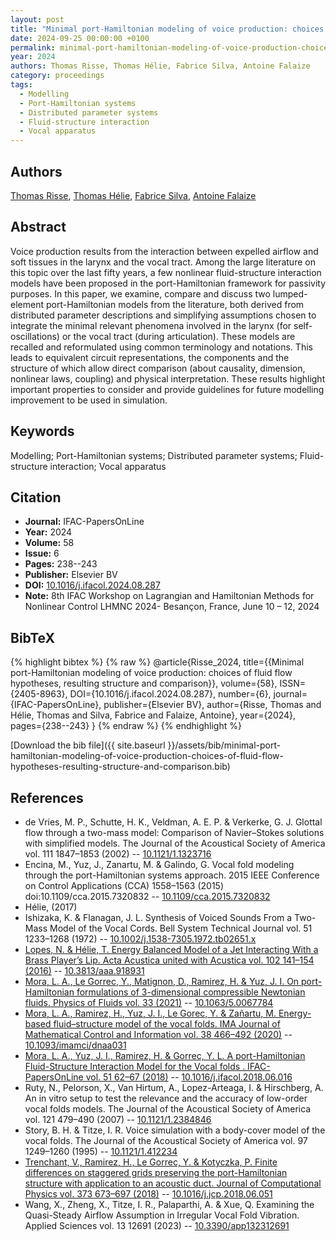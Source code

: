```yaml
---
layout: post
title: "Minimal port-Hamiltonian modeling of voice production: choices of fluid flow hypotheses, resulting structure and comparison"
date: 2024-09-25 00:00:00 +0100
permalink: minimal-port-hamiltonian-modeling-of-voice-production-choices-of-fluid-flow-hypotheses-resulting-structure-and-comparison
year: 2024
authors: Thomas Risse, Thomas Hélie, Fabrice Silva, Antoine Falaize
category: proceedings
tags:
  - Modelling
  - Port-Hamiltonian systems
  - Distributed parameter systems
  - Fluid-structure interaction
  - Vocal apparatus
---
```

 
## Authors
[Thomas Risse](authors/thomas-risse), [Thomas Hélie](authors/thomas-helie), [Fabrice Silva](authors/fabrice-silva), [Antoine Falaize](authors/antoine-falaize)
 
## Abstract
Voice production results from the interaction between expelled airflow and soft tissues in the larynx and the vocal tract. Among the large literature on this topic over the last fifty years, a few nonlinear fluid-structure interaction models have been proposed in the port-Hamiltonian framework for passivity purposes. In this paper, we examine, compare and discuss two lumped-element port-Hamiltonian models from the literature, both derived from distributed parameter descriptions and simplifying assumptions chosen to integrate the minimal relevant phenomena involved in the larynx (for self-oscillations) or the vocal tract (during articulation). These models are recalled and reformulated using common terminology and notations. This leads to equivalent circuit representations, the components and the structure of which allow direct comparison (about causality, dimension, nonlinear laws, coupling) and physical interpretation. These results highlight important properties to consider and provide guidelines for future modelling improvement to be used in simulation.
 
## Keywords
Modelling; Port-Hamiltonian systems; Distributed parameter systems; Fluid-structure interaction; Vocal apparatus
 
## Citation
- **Journal:** IFAC-PapersOnLine
- **Year:** 2024
- **Volume:** 58
- **Issue:** 6
- **Pages:** 238--243
- **Publisher:** Elsevier BV
- **DOI:** [10.1016/j.ifacol.2024.08.287](https://doi.org/10.1016/j.ifacol.2024.08.287)
- **Note:** 8th IFAC Workshop on Lagrangian and Hamiltonian Methods for Nonlinear Control LHMNC 2024- Besançon, France, June 10 – 12, 2024
 
## BibTeX
{% highlight bibtex %}
{% raw %}
@article{Risse_2024,
  title={{Minimal port-Hamiltonian modeling of voice production: choices of fluid flow hypotheses, resulting structure and comparison}},
  volume={58},
  ISSN={2405-8963},
  DOI={10.1016/j.ifacol.2024.08.287},
  number={6},
  journal={IFAC-PapersOnLine},
  publisher={Elsevier BV},
  author={Risse, Thomas and Hélie, Thomas and Silva, Fabrice and Falaize, Antoine},
  year={2024},
  pages={238--243}
}
{% endraw %}
{% endhighlight %}
 
[Download the bib file]({{ site.baseurl }}/assets/bib/minimal-port-hamiltonian-modeling-of-voice-production-choices-of-fluid-flow-hypotheses-resulting-structure-and-comparison.bib)
 
## References
- de Vries, M. P., Schutte, H. K., Veldman, A. E. P. & Verkerke, G. J. Glottal flow through a two-mass model: Comparison of Navier–Stokes solutions with simplified models. The Journal of the Acoustical Society of America vol. 111 1847–1853 (2002) -- [10.1121/1.1323716](https://doi.org/10.1121/1.1323716)
- Encina, M., Yuz, J., Zanartu, M. & Galindo, G. Vocal fold modeling through the port-Hamiltonian systems approach. 2015 IEEE Conference on Control Applications (CCA) 1558–1563 (2015) doi:10.1109/cca.2015.7320832 -- [10.1109/cca.2015.7320832](https://doi.org/10.1109/cca.2015.7320832)
- Hélie, (2017)
- Ishizaka, K. & Flanagan, J. L. Synthesis of Voiced Sounds From a Two-Mass Model of the Vocal Cords. Bell System Technical Journal vol. 51 1233–1268 (1972) -- [10.1002/j.1538-7305.1972.tb02651.x](https://doi.org/10.1002/j.1538-7305.1972.tb02651.x)
- [Lopes, N. & Hélie, T. Energy Balanced Model of a Jet Interacting With a Brass Player’s Lip. Acta Acustica united with Acustica vol. 102 141–154 (2016)](energy-balanced-model-of-a-jet-interacting-with-a-brass-player-s-lip) -- [10.3813/aaa.918931](https://doi.org/10.3813/aaa.918931)
- [Mora, L. A., Le Gorrec, Y., Matignon, D., Ramirez, H. & Yuz, J. I. On port-Hamiltonian formulations of 3-dimensional compressible Newtonian fluids. Physics of Fluids vol. 33 (2021)](on-port-hamiltonian-formulations-of-3-dimensional-compressible-newtonian-fluids) -- [10.1063/5.0067784](https://doi.org/10.1063/5.0067784)
- [Mora, L. A., Ramirez, H., Yuz, J. I., Le Gorec, Y. & Zañartu, M. Energy-based fluid–structure model of the vocal folds. IMA Journal of Mathematical Control and Information vol. 38 466–492 (2020)](energy-based-fluid-structure-model-of-the-vocal-folds) -- [10.1093/imamci/dnaa031](https://doi.org/10.1093/imamci/dnaa031)
- [Mora, L. A., Yuz, J. I., Ramirez, H. & Gorrec, Y. L. A port-Hamiltonian Fluid-Structure Interaction Model for the Vocal folds . IFAC-PapersOnLine vol. 51 62–67 (2018)](a-port-hamiltonian-fluid-structure-interaction-model-for-the-vocal-folds) -- [10.1016/j.ifacol.2018.06.016](https://doi.org/10.1016/j.ifacol.2018.06.016)
- Ruty, N., Pelorson, X., Van Hirtum, A., Lopez-Arteaga, I. & Hirschberg, A. An in vitro setup to test the relevance and the accuracy of low-order vocal folds models. The Journal of the Acoustical Society of America vol. 121 479–490 (2007) -- [10.1121/1.2384846](https://doi.org/10.1121/1.2384846)
- Story, B. H. & Titze, I. R. Voice simulation with a body-cover model of the vocal folds. The Journal of the Acoustical Society of America vol. 97 1249–1260 (1995) -- [10.1121/1.412234](https://doi.org/10.1121/1.412234)
- [Trenchant, V., Ramirez, H., Le Gorrec, Y. & Kotyczka, P. Finite differences on staggered grids preserving the port-Hamiltonian structure with application to an acoustic duct. Journal of Computational Physics vol. 373 673–697 (2018)](finite-differences-on-staggered-grids-preserving-the-port-hamiltonian-structure-with-application-to-an-acoustic-duct) -- [10.1016/j.jcp.2018.06.051](https://doi.org/10.1016/j.jcp.2018.06.051)
- Wang, X., Zheng, X., Titze, I. R., Palaparthi, A. & Xue, Q. Examining the Quasi-Steady Airflow Assumption in Irregular Vocal Fold Vibration. Applied Sciences vol. 13 12691 (2023) -- [10.3390/app132312691](https://doi.org/10.3390/app132312691)

